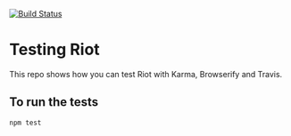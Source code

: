 [![Build Status](https://travis-ci.org/dp-lewis/riot-testing-browserify.svg?branch=readme)](https://travis-ci.org/dp-lewis/riot-testing-browserify)

# Testing Riot

This repo shows how you can test Riot with Karma, Browserify and Travis.

## To run the tests

`npm test`
